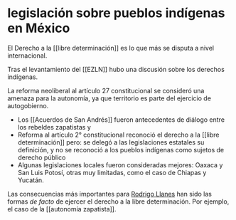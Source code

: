 # legislación sobre pueblos indígenas en México
El Derecho a la [[libre determinación]] es lo que más se disputa a nivel internacional.

Tras el levantamiento del [[EZLN]] hubo una discusión sobre los derechos indígenas.

La reforma neoliberal al artículo 27 constitucional se consideró una amenaza para la autonomía, ya que territorio es parte del ejercicio de autogobierno.

- Los [[Acuerdos de San Andrés]] fueron antecedentes de diálogo entre los rebeldes zapatistas y 
- Reforma al artículo 2° constitucional reconoció el derecho a la [[libre determinación]] pero: se delegó a las legislaciones estatales su definición, y no se reconoció a los pueblos indígenas como sujetos de derecho público
- Algunas legislaciones locales fueron consideradas mejores: Oaxaca y San Luis Potosí, otras muy limitadas, como el caso de Chiapas y Yucatán.

Las consecuencias más importantes para [Rodrigo Llanes](https://www.youtube.com/watch?v=OatkdnW5HQ8&list=PLRFnpsJXz54cvzWWoz-XIC7JU4aNvty0P&index=3) han sido las formas *de facto* de ejercer el derecho a la libre determinación. Por ejemplo, el caso de la [[autonomía zapatista]].